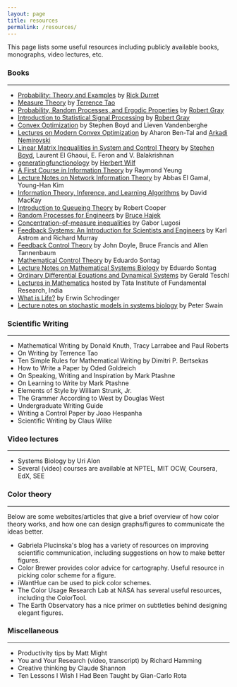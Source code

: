 ```yaml
---
layout: page
title: resources
permalink: /resources/
---
```

This page lists some useful resources including publicly available books, monographs, video lectures, etc. 

### Books
---
- [Probability: Theory and Examples](https://services.math.duke.edu/~rtd/PTE/pte.html) by [Rick Durret](https://services.math.duke.edu/~rtd/)
- [Measure Theory](https://terrytao.files.wordpress.com/2012/12/gsm-126-tao5-measure-book.pdf) by [Terrence Tao](https://www.math.ucla.edu/~tao/)
- [Probability, Random Processes, and Ergodic Properties](https://ee.stanford.edu/~gray/arp.html) by [Robert Gray](https://ee.stanford.edu/~gray/)
- [Introduction to Statistical Signal Processing](https://ee.stanford.edu/~gray/sp.html) by [Robert Gray](https://ee.stanford.edu/~gray/)
- [Convex Optimization](https://web.stanford.edu/~boyd/cvxbook/) by Stephen Boyd and Lieven Vandenberghe
- [Lectures on Modern Convex Optimization](https://www2.isye.gatech.edu/~nemirovs/LMCOBookSIAM.pdf) by Aharon Ben-Tal and [Arkadi Nemirovski](https://www2.isye.gatech.edu/~nemirovs/)
- [Linear Matrix Inequalities in System and Control Theory](https://stanford.edu/~boyd/lmibook/) by [Stephen Boyd](https://stanford.edu/~boyd/), Laurent El Ghaoui, E. Feron and V. Balakrishnan
- [generatingfunctionology](https://www2.math.upenn.edu/~wilf/DownldGF.html) by [Herbert Wilf](https://www2.math.upenn.edu/~wilf/)
- [A First Course in Information Theory](http://iest2.ie.cuhk.edu.hk/~whyeung/book/) by Raymond Yeung
- [Lecture Notes on Network Information Theory](https://arxiv.org/abs/1001.3404) by Abbas El Gamal, Young-Han Kim
- [Information Theory, Inference, and Learning Algorithms](http://www.inference.org.uk/mackay/itila/) by David MacKay
- [Introduction to Queueing Theory](https://www.cse.fau.edu/~bob/publications/IntroToQueueingTheory_Cooper.pdf) by Robert Cooper
- [Random Processes for Engineers](http://hajek.ece.illinois.edu/ECE534Notes.html) by [Bruce Hajek](http://hajek.ece.illinois.edu/)
- [Concentration-of-measure inequalities](http://www.econ.upf.edu/~lugosi/anu.pdf) by Gabor Lugosi
- [Feedback Systems: An Introduction for Scientists and Engineers](http://www.cds.caltech.edu/~murray/amwiki/Main_Page) by Karl Astrom and Richard Murray
- [Feedback Control Theory](https://www.control.utoronto.ca/people/profs/francis/dft.html) by John Doyle, Bruce Francis and Allen Tannenbaum
- [Mathematical Control Theory](http://www.sontaglab.org/FTPDIR/sontag_mathematical_control_theory_springer98.pdf) by Eduardo Sontag
- [Lecture Notes on Mathematical Systems Biology](https://drive.google.com/open?id=1lIRqaCPeXMVZGoY-44bBsvtnsHtlRfIO) by Eduardo Sontag
- [Ordinary Differential Equations and Dynamical Systems](https://www.mat.univie.ac.at/~gerald/ftp/book-ode/) by Gerald Teschl
- [Lectures in Mathematics](http://www.math.tifr.res.in/~publ/ln/index.html) hosted by Tata Institute of Fundamental Research, India
- [What is Life?](http://www.whatislife.ie/downloads/What-is-Life.pdf) by Erwin Schrodinger
- [Lecture notes on stochastic models in systems biology](https://arxiv.org/abs/1607.07806) by Peter Swain

### Scientific Writing
---
- Mathematical Writing by Donald Knuth, Tracy Larrabee and Paul Roberts
- On Writing by Terrence Tao
- Ten Simple Rules for Mathematical Writing by Dimitri P. Bertsekas
- How to Write a Paper by Oded Goldreich
- On Speaking, Writing and Inspiration by Mark Ptashne
- On Learning to Write by Mark Ptashne
- Elements of Style by William Strunk, Jr.
- The Grammer According to West by Douglas West
- Undergraduate Writing Guide
- Writing a Control Paper by Joao Hespanha
- Scientific Writing by Claus Wilke

### Video lectures
---
- Systems Biology by Uri Alon
- Several (video) courses are available at NPTEL, MIT OCW, Coursera, EdX, SEE


### Color theory
---
Below are some websites/articles that give a brief overview of how color theory works, and how one can design graphs/figures to communicate the ideas better.

- Gabriela Plucinska's blog has a variety of resources on improving scientific communication, including suggestions on how to make better figures.
- Color Brewer provides color advice for cartography. Useful resource in picking color scheme for a figure.
- iWantHue can be used to pick color schemes.
- The Color Usage Research Lab at NASA has several useful resources, including the ColorTool.
- The Earth Observatory has a nice primer on  subtleties behind designing elegant figures.

### Miscellaneous
---
- Productivity tips by Matt Might
- You and Your Research (video, transcript) by Richard Hamming
- Creative thinking by Claude Shannon
- Ten Lessons I Wish I Had Been Taught by Gian-Carlo Rota

